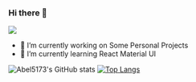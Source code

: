 ### Hi there 👋

![](https://komarev.com/ghpvc/?username=Abel5173&label=PROFILE+VIEWS)

- 🔭 I’m currently working on Some Personal Projects
- 🌱 I’m currently learning React Material UI

<!-- - 👯 I’m looking to collaborate on ...
- 🤔 I’m looking for help with ...
- 💬 Ask me about ...
- 📫 How to reach me: ...
- 😄 Pronouns: ...
- ⚡ Fun fact: ...
 -->

![Abel5173's GitHub stats](https://github-readme-stats.vercel.app/api?username=Abel5173&show_icons=true&theme=transparent)
[![Top Langs](https://github-readme-stats.vercel.app/api/top-langs/?username=Abel5173&layout=compact)](https://github.com/Abel5173/github-readme-stats)

